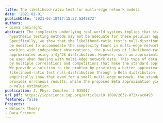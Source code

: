 ```yaml
---
title: The likelihood-ratio test for multi-edge network models
date: '2021-02-01'
publishDate: '2021-03-10T17:15:37.534987Z'
authors:
- Giona Casiraghi
abstract: The complexity underlying real-world systems implies that standard statistical
  hypothesis testing methods may not be adequate for these peculiar applications.
  Specifically, we show that the likelihood-ratio test's null-distribution needs to
  be modified to accommodate the complexity found in multi-edge network data. When
  working with independent observations, the p-values of likelihood-ratio tests are
  approximated using a $χ^2$ distribution. However, such an approximation should not
  be used when dealing with multi-edge network data. This type of data is characterized
  by multiple correlations and competitions that make the standard approximation unsuitable.
  We provide a solution to the problem by providing a better approximation of the
  likelihood-ratio test null-distribution through a Beta distribution. Finally, we
  empirically show that even for a small multi-edge network, the standard $χ^2$ approximation
  provides erroneous results, while the proposed Beta approximation yields the correct
  p-value estimation.
publication: J. Phys. Complex. 2 035012
url_pdf: https://iopscience.iop.org/article/10.1088/2632-072X/ac0493
featured: false
Projects:
- Network Theory
- Data Science
---
```

